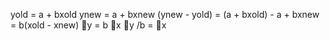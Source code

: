 yold = a + bxold
ynew = a + bxnew
(ynew - yold) = (a + bxold) - a + bxnew
              = b(xold - xnew)
:small_red_triangle:y = b :small_red_triangle:x
:small_red_triangle:y /b = :small_red_triangle:x
